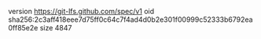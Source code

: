 version https://git-lfs.github.com/spec/v1
oid sha256:2c3aff418eee7d75ff0c64c7f4ad4d0b2e301f00999c52333b6792ea0ff85e2e
size 4847
